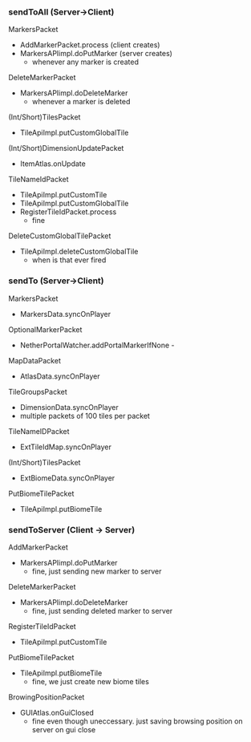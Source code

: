 ### sendToAll (Server->Client)
MarkersPacket
  - AddMarkerPacket.process (client creates)
  - MarkersAPIimpl.doPutMarker (server creates)
    - whenever any marker is created

DeleteMarkerPacket
  - MarkersAPIimpl.doDeleteMarker
    - whenever a marker is deleted

(Int/Short)TilesPacket
- TileApiImpl.putCustomGlobalTile

(Int/Short)DimensionUpdatePacket
- ItemAtlas.onUpdate

TileNameIdPacket
  - TileApiImpl.putCustomTile
  - TileApiImpl.putCustomGlobalTile
  - RegisterTileIdPacket.process
    - fine

DeleteCustomGlobalTilePacket
  - TileApiImpl.deleteCustomGlobalTile
    - when is that ever fired

### sendTo (Server->Client)
MarkersPacket
  - MarkersData.syncOnPlayer

OptionalMarkerPacket
  - NetherPortalWatcher.addPortalMarkerIfNone	-

MapDataPacket
  - AtlasData.syncOnPlayer 

TileGroupsPacket
  - DimensionData.syncOnPlayer
  - multiple packets of 100 tiles per packet 

TileNameIDPacket
  - ExtTileIdMap.syncOnPlayer

(Int/Short)TilesPacket
  - ExtBiomeData.syncOnPlayer

PutBiomeTilePacket
  - TileApiImpl.putBiomeTile

### sendToServer (Client -> Server)
AddMarkerPacket
  - MarkersAPIimpl.doPutMarker
    - fine, just sending new marker to server

DeleteMarkerPacket
  - MarkersAPIimpl.doDeleteMarker
    - fine, just sending deleted marker to server

RegisterTileIdPacket
  - TileApiImpl.putCustomTile

PutBiomeTilePacket
  - TileApiImpl.putBiomeTile
    - fine, we just create new biome tiles

BrowingPositionPacket
  - GUIAtlas.onGuiClosed
    - fine even though uneccessary. just saving browsing position on server on gui close